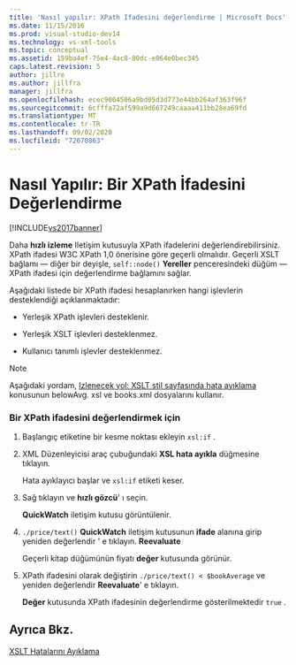 ```yaml
---
title: 'Nasıl yapılır: XPath Ifadesini değerlendirme | Microsoft Docs'
ms.date: 11/15/2016
ms.prod: visual-studio-dev14
ms.technology: vs-xml-tools
ms.topic: conceptual
ms.assetid: 159ba4ef-75e4-4ac8-80dc-e064e0bec345
caps.latest.revision: 5
author: jillre
ms.author: jillfra
manager: jillfra
ms.openlocfilehash: ecec9004506a9bd05d3d773e44bb264af363f96f
ms.sourcegitcommit: 6cfffa72af599a9d667249caaaa411bb28ea69fd
ms.translationtype: MT
ms.contentlocale: tr-TR
ms.lasthandoff: 09/02/2020
ms.locfileid: "72670863"
---
```

# <a name="how-to-evaluate-an-xpath-expression"></a>Nasıl Yapılır: Bir XPath İfadesini Değerlendirme
[!INCLUDE[vs2017banner](../includes/vs2017banner.md)]

Daha **hızlı izleme** Iletişim kutusuyla XPath ifadelerini değerlendirebilirsiniz. XPath ifadesi W3C XPath 1,0 önerisine göre geçerli olmalıdır. Geçerli XSLT bağlamı — diğer bir deyişle, `self::node()` **Yereller** penceresindeki düğüm — XPath ifadesi için değerlendirme bağlamını sağlar.

 Aşağıdaki listede bir XPath ifadesi hesaplanırken hangi işlevlerin desteklendiği açıklanmaktadır:

- Yerleşik XPath işlevleri desteklenir.

- Yerleşik XSLT işlevleri desteklenmez.

- Kullanıcı tanımlı işlevler desteklenmez.

> [!NOTE]
> Aşağıdaki yordam, [Izlenecek yol: XSLT stil sayfasında hata ayıklama](../xml-tools/walkthrough-debug-an-xslt-style-sheet.md) konusunun belowAvg. xsl ve books.xml dosyalarını kullanır.

### <a name="to-evaluate-an-xpath-expression"></a>Bir XPath ifadesini değerlendirmek için

1. Başlangıç etiketine bir kesme noktası ekleyin `xsl:if` .

2. XML Düzenleyicisi araç çubuğundaki **XSL hata ayıkla** düğmesine tıklayın.

     Hata ayıklayıcı başlar ve `xsl:if` etiketi keser.

3. Sağ tıklayın ve **hızlı gözcü**' ı seçin.

     **QuickWatch** iletişim kutusu görüntülenir.

4. `./price/text()` **QuickWatch** iletişim kutusunun **ifade** alanına girip yeniden değerlendir ' e tıklayın. **Reevaluate**

     Geçerli kitap düğümünün fiyatı **değer** kutusunda görünür.

5. XPath ifadesini olarak değiştirin `./price/text() < $bookAverage` ve yeniden değerlendir **Reevaluate**' e tıklayın.

     **Değer** kutusunda XPath ifadesinin değerlendirme gösterilmektedir `true` .

## <a name="see-also"></a>Ayrıca Bkz.
 [XSLT Hatalarını Ayıklama](../xml-tools/debugging-xslt.md)
